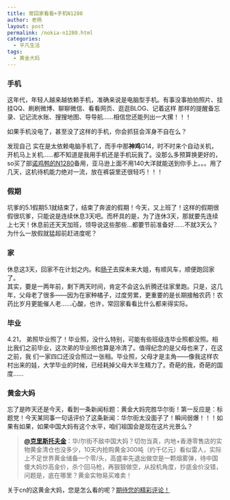 ```yaml
---
title: 常回家看看+手机N1280
author: 老杨
layout: post
permalink: /nokia-n1280.html
categories:
  - 平凡生活
tags:
  - 黄金大妈
---
```

### 手机

这年代，年轻人越来越依赖手机，准确来说是电脑型手机。有事没事拍拍照片、挂挂QQ、刷刷微博、聊聊微信、看看网页、逛逛BLOG、记着这样 那样的提醒备忘录、记记流水账、搜搜地图、导导航……相信您还能列出一大摞！！！

如果手机没电了，甚至没了这样的手机，你会抓狂会浑身不自在么？  


  
发现自己 实在是太依赖电脑手机了，而手中那**神鸡**G14，时不时来个自动关机，开机马上关机……都不知道是我用手机还是手机玩我了。没那么多预算换更好的，so买了部<a title="N1280" href="http://www.amazon.cn/gp/product/B003V8AK58/ref=as_li_ss_tl?ie=UTF8&camp=536&creative=3132&creativeASIN=B003V8AK58&linkCode=as2&tag=utf8f-23" target="_blank" rel="external nofollow">诺鸡鸭的N1280</a>备用，亚马逊上面不用140大洋就能送到你手上。。。用了几天，这机待机能力绝对一流，放在裤袋里还很轻巧！！！

### 假期

坑爹的5.1假期5.1就结束了，结束了奔波的假期！今天，又上班了！这样的假期很假很坑爹，只能说是连续休息3天吧。而杯具的是，为了连休3天，那就要先连续上七天！休息前还天天加班，领导说这些那些...都要节前准备好……不就3天么？为什么一放假就猛超前赶进度呢？

### 家

休息这3天，回家不在计划之内。和<a title="嫦子" href="/author/xcz" target="_blank">肠子</a>去探未来大姐，有顺风车，顺便跑回家了。  
其实，要是一两年前，剩下两天时间，肯定不会这么折腾还往家里跑。只是，这几年，父母老了很多——因为在家种橘子，过度劳累，更重要的是长期接触农药！农药比岁月更能催人老……心酸，也许，常回家看看比什么都来得实际。

### 毕业

4.21， 弟照毕业照了！毕业照，没什么特别，可能有些班级连毕业照都没照。相比我们之前毕业，这次弟的毕业照也算是冷清了。值得纪念的是父母也来了，在这之前，我 们一家四口还没合照过一张相。毕业照，父母才是主角——像我这样农村出来的娃，大学毕业的时候，已经耗掉父母大半生精力了。奇葩的我，奇葩的国度……

### 黄金大妈

忘了是昨天还是今天，看到一条新闻标题：黄金大妈完胜华尔街！第一反应是：标题党！今天某同事一句话评价了这条新闻：华尔街太没面子了！瞬间弱爆！！！如果有如果，如果中国大妈有这个水平，咱们祖国会是现在这片光景么？

> **<a title="" href="http://t.qq.com/christopherjing" target="_blank" rel="external nofollow">@克里斯托夫金</a>**：华/尔街不敌中国大妈？切勿当真，内地+香港零售店的实物黄金清仓也没多少，10天内抢购黄金300吨（约千亿元）看似雷人，实际上不足世界黄金储备一个零/头，高盛率先退出做空是一颗烟雾弹，待中国傻大妈炒高金价，杀个回马枪，再狠狠做空，从投机角度，抄底金价没错，问题是，底在哪里？黄金实物易买难卖！

关于cn的这黄金大妈，您是怎么看的呢？[期待您的精彩评论！][1]

 [1]: #respond "评论"